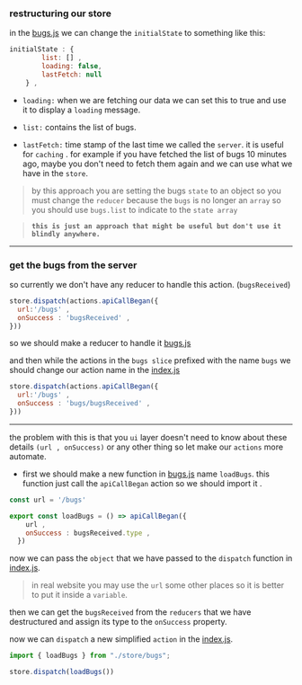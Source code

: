 ### restructuring our store
in the [bugs.js](./src/store/bugs.js) we can change the `initialState` to something like this:

```js
initialState : {
        list: [] , 
        loading: false,
        lastFetch: null
    } , 

```
- `loading:` when we are fetching our data we can set this to true and use it to display a `loading` message.

- `list:` contains the list of bugs.

- `lastFetch:` time stamp of the last time we called the `server`. it is useful for `caching` . for example if you have fetched the list of bugs 10 minutes ago, maybe you don't need to fetch them again and we can use what we have in the `store`.

> by this approach you are setting the bugs `state` to an object so you must change the `reducer` because the `bugs` is no longer an `array` so you should use `bugs.list` to indicate to the `state array`


> **`this is just an approach that might be useful but don't use it blindly anywhere.`**

---


### get the bugs from the server

so currently we don't have any reducer to handle this action. (`bugsReceived`)
```js
store.dispatch(actions.apiCallBegan({
  url:'/bugs' , 
  onSuccess : 'bugsReceived' ,
}))

```

so we should make a reducer to handle it [bugs.js](./src/store/bugs.js)

and then while the actions in the `bugs slice` prefixed with the name `bugs` we should change our action name in the [index.js](./src/index.js)

```js
store.dispatch(actions.apiCallBegan({
  url:'/bugs' , 
  onSuccess : 'bugs/bugsReceived' ,
}))
```
---
 the problem with this is that you `ui` layer doesn't need to know about these details `(url , onSuccess)` or any other thing so let make our `actions` more automate. 

- first we should make a new function in [bugs.js](./src/store/bugs.js) name `loadBugs`. this function just call the `apiCallBegan` action so we should import it .
```js
const url = '/bugs'

export const loadBugs = () => apiCallBegan({
    url , 
    onSuccess : bugsReceived.type ,
  })
```
now we can pass the `object` that we have passed to the `dispatch` function in [index.js](./src/index.js). 
> in real website you may use the `url` some other places so it is better to put it inside a `variable`.

then we can get the `bugsReceived` from the `reducers` that we have destructured and assign its type to the `onSuccess` property.

now we can `dispatch` a new simplified `action` in the [index.js](./src/index.js). 

```js
import { loadBugs } from "./store/bugs";

store.dispatch(loadBugs())

```







